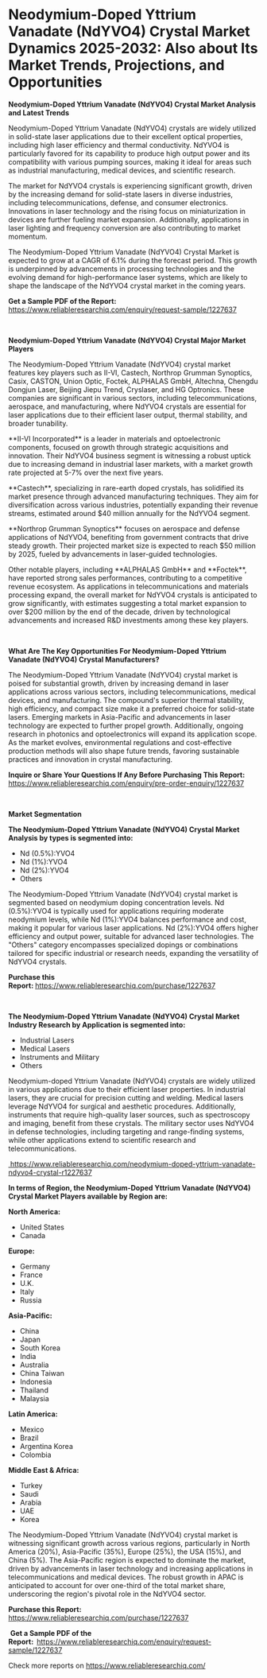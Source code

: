 <p><h1>Neodymium-Doped Yttrium Vanadate (NdYVO4) Crystal Market Dynamics 2025-2032: Also about Its Market Trends, Projections, and Opportunities</h1></p><p><strong>Neodymium-Doped Yttrium Vanadate (NdYVO4) Crystal Market Analysis and Latest Trends</strong></p>
<p><p>Neodymium-Doped Yttrium Vanadate (NdYVO4) crystals are widely utilized in solid-state laser applications due to their excellent optical properties, including high laser efficiency and thermal conductivity. NdYVO4 is particularly favored for its capability to produce high output power and its compatibility with various pumping sources, making it ideal for areas such as industrial manufacturing, medical devices, and scientific research.</p><p>The market for NdYVO4 crystals is experiencing significant growth, driven by the increasing demand for solid-state lasers in diverse industries, including telecommunications, defense, and consumer electronics. Innovations in laser technology and the rising focus on miniaturization in devices are further fueling market expansion. Additionally, applications in laser lighting and frequency conversion are also contributing to market momentum.</p><p>The Neodymium-Doped Yttrium Vanadate (NdYVO4) Crystal Market is expected to grow at a CAGR of 6.1% during the forecast period. This growth is underpinned by advancements in processing technologies and the evolving demand for high-performance laser systems, which are likely to shape the landscape of the NdYVO4 crystal market in the coming years.</p></p>
<p><strong>Get a Sample PDF of the Report:&nbsp;</strong> <a href="https://www.reliableresearchiq.com/enquiry/request-sample/1227637?utm_campaign=3180&utm_medium=2&utm_source=Github&utm_content=ia&utm_term=03042025&utm_id=neodymium-doped-yttrium-vanadate-ndyvo4-crystal">https://www.reliableresearchiq.com/enquiry/request-sample/1227637</a></p>
<p>&nbsp;</p>
<p><strong>Neodymium-Doped Yttrium Vanadate (NdYVO4) Crystal Major Market Players</strong></p>
<p><p>The Neodymium-Doped Yttrium Vanadate (NdYVO4) crystal market features key players such as II-VI, Castech, Northrop Grumman Synoptics, Casix, CASTON, Union Optic, Foctek, ALPHALAS GmbH, Altechna, Chengdu Dongjun Laser, Beijing Jiepu Trend, Cryslaser, and HG Optronics. These companies are significant in various sectors, including telecommunications, aerospace, and manufacturing, where NdYVO4 crystals are essential for laser applications due to their efficient laser output, thermal stability, and broader tunability.</p><p>**II-VI Incorporated** is a leader in materials and optoelectronic components, focused on growth through strategic acquisitions and innovation. Their NdYVO4 business segment is witnessing a robust uptick due to increasing demand in industrial laser markets, with a market growth rate projected at 5-7% over the next five years.</p><p>**Castech**, specializing in rare-earth doped crystals, has solidified its market presence through advanced manufacturing techniques. They aim for diversification across various industries, potentially expanding their revenue streams, estimated around $40 million annually for the NdYVO4 segment.</p><p>**Northrop Grumman Synoptics** focuses on aerospace and defense applications of NdYVO4, benefiting from government contracts that drive steady growth. Their projected market size is expected to reach $50 million by 2025, fueled by advancements in laser-guided technologies.</p><p>Other notable players, including **ALPHALAS GmbH** and **Foctek**, have reported strong sales performances, contributing to a competitive revenue ecosystem. As applications in telecommunications and materials processing expand, the overall market for NdYVO4 crystals is anticipated to grow significantly, with estimates suggesting a total market expansion to over $200 million by the end of the decade, driven by technological advancements and increased R&D investments among these key players.</p></p>
<p>&nbsp;</p>
<p><strong>What Are The Key Opportunities For Neodymium-Doped Yttrium Vanadate (NdYVO4) Crystal Manufacturers?</strong></p>
<p><p>The Neodymium-Doped Yttrium Vanadate (NdYVO4) crystal market is poised for substantial growth, driven by increasing demand in laser applications across various sectors, including telecommunications, medical devices, and manufacturing. The compound's superior thermal stability, high efficiency, and compact size make it a preferred choice for solid-state lasers. Emerging markets in Asia-Pacific and advancements in laser technology are expected to further propel growth. Additionally, ongoing research in photonics and optoelectronics will expand its application scope. As the market evolves, environmental regulations and cost-effective production methods will also shape future trends, favoring sustainable practices and innovation in crystal manufacturing.</p></p>
<p><strong>Inquire or Share Your Questions If Any Before Purchasing This Report:</strong> <a href="https://www.reliableresearchiq.com/enquiry/pre-order-enquiry/1227637?utm_campaign=3180&utm_medium=2&utm_source=Github&utm_content=ia&utm_term=03042025&utm_id=neodymium-doped-yttrium-vanadate-ndyvo4-crystal">https://www.reliableresearchiq.com/enquiry/pre-order-enquiry/1227637</a></p>
<p>&nbsp;</p>
<p><strong>Market Segmentation</strong></p>
<p><strong>The Neodymium-Doped Yttrium Vanadate (NdYVO4) Crystal Market Analysis by types is segmented into:</strong></p>
<p><ul><li>Nd (0.5%):YVO4</li><li>Nd (1%):YVO4</li><li>Nd (2%):YVO4</li><li>Others</li></ul></p>
<p><p>The Neodymium-Doped Yttrium Vanadate (NdYVO4) crystal market is segmented based on neodymium doping concentration levels. Nd (0.5%):YVO4 is typically used for applications requiring moderate neodymium levels, while Nd (1%):YVO4 balances performance and cost, making it popular for various laser applications. Nd (2%):YVO4 offers higher efficiency and output power, suitable for advanced laser technologies. The "Others" category encompasses specialized dopings or combinations tailored for specific industrial or research needs, expanding the versatility of NdYVO4 crystals.</p></p>
<p><strong>Purchase this Report:&nbsp;</strong><a href="https://www.reliableresearchiq.com/purchase/1227637?utm_campaign=3180&utm_medium=2&utm_source=Github&utm_content=ia&utm_term=03042025&utm_id=neodymium-doped-yttrium-vanadate-ndyvo4-crystal">https://www.reliableresearchiq.com/purchase/1227637</a></p>
<p>&nbsp;</p>
<p><strong>The Neodymium-Doped Yttrium Vanadate (NdYVO4) Crystal Market Industry Research by Application is segmented into:</strong></p>
<p><ul><li>Industrial Lasers</li><li>Medical Lasers</li><li>Instruments and Military</li><li>Others</li></ul></p>
<p><p>Neodymium-doped Yttrium Vanadate (NdYVO4) crystals are widely utilized in various applications due to their efficient laser properties. In industrial lasers, they are crucial for precision cutting and welding. Medical lasers leverage NdYVO4 for surgical and aesthetic procedures. Additionally, instruments that require high-quality laser sources, such as spectroscopy and imaging, benefit from these crystals. The military sector uses NdYVO4 in defense technologies, including targeting and range-finding systems, while other applications extend to scientific research and telecommunications.</p></p>
<p><a href="https://www.reliableresearchiq.com/neodymium-doped-yttrium-vanadate-ndyvo4-crystal-r1227637?utm_campaign=3180&utm_medium=2&utm_source=Github&utm_content=ia&utm_term=03042025&utm_id=neodymium-doped-yttrium-vanadate-ndyvo4-crystal">&nbsp;https://www.reliableresearchiq.com/neodymium-doped-yttrium-vanadate-ndyvo4-crystal-r1227637</a></p>
<p><strong>In terms of Region, the Neodymium-Doped Yttrium Vanadate (NdYVO4) Crystal Market Players available by Region are:</strong></p>
<p>
    <p> <strong> North America: </strong>
        <ul>
            <li>United States</li>
            <li>Canada</li>
        </ul>
        </p> 
    <p> <strong> Europe: </strong>
        <ul>
            <li>Germany</li>
            <li>France</li>
            <li>U.K.</li>
            <li>Italy</li>
            <li>Russia</li>
        </ul>
        </p> 
    <p> <strong> Asia-Pacific: </strong>
        <ul>
            <li>China</li>
            <li>Japan</li>
            <li>South Korea</li>
            <li>India</li>
            <li>Australia</li>
            <li>China Taiwan</li>
            <li>Indonesia</li>
            <li>Thailand</li>
            <li>Malaysia</li>
        </ul>
        </p> 
    <p> <strong> Latin America: </strong>
        <ul>
            <li>Mexico</li>
            <li>Brazil</li>
            <li>Argentina Korea</li>
            <li>Colombia</li>
        </ul>
        </p> 
    <p> <strong> Middle East & Africa: </strong>
        <ul>
            <li>Turkey</li>
            <li>Saudi</li>
            <li>Arabia</li>
            <li>UAE</li>
            <li>Korea</li>
        </ul>
    </p>
    </p>
<p><p>The Neodymium-Doped Yttrium Vanadate (NdYVO4) crystal market is witnessing significant growth across various regions, particularly in North America (20%), Asia-Pacific (35%), Europe (25%), the USA (15%), and China (5%). The Asia-Pacific region is expected to dominate the market, driven by advancements in laser technology and increasing applications in telecommunications and medical devices. The robust growth in APAC is anticipated to account for over one-third of the total market share, underscoring the region's pivotal role in the NdYVO4 sector.</p></p>
<p><strong>Purchase this Report: </strong><a href="https://www.reliableresearchiq.com/purchase/1227637?utm_campaign=3180&utm_medium=2&utm_source=Github&utm_content=ia&utm_term=03042025&utm_id=neodymium-doped-yttrium-vanadate-ndyvo4-crystal">https://www.reliableresearchiq.com/purchase/1227637</a></p>
<p>&nbsp;<strong>Get a Sample PDF of the Report:&nbsp;&nbsp;</strong><a href="https://www.reliableresearchiq.com/enquiry/request-sample/1227637?utm_campaign=3180&utm_medium=2&utm_source=Github&utm_content=ia&utm_term=03042025&utm_id=neodymium-doped-yttrium-vanadate-ndyvo4-crystal">https://www.reliableresearchiq.com/enquiry/request-sample/1227637</a></p>
<p><strong></strong></p>
<p>Check more reports on <a href="https://www.reliableresearchiq.com/?utm_campaign=3180&utm_medium=2&utm_source=Github&utm_content=ia&utm_term=03042025&utm_id=neodymium-doped-yttrium-vanadate-ndyvo4-crystal">https://www.reliableresearchiq.com/</a></p>